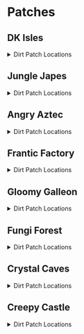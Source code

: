 # Patches 

## DK Isles
<details>
<summary>Dirt Patch Locations</summary>

| Map | Name | Logic |
| --- | ---- | ----- |
| Isles | On Aztec Building | ((Events.IslesDiddyBarrelSpawn in l.Events and l.jetpack and l.isdiddy) or (l.twirl and l.istiny and l.advanced_platforming)) and l.shockwave | 
| Isles | Under Caves Lobby Entrance | l.shockwave | 
| Isles | Front of Fungi Building | l.shockwave | 
| Training Grounds | Banana Hoard | (l.vines or l.CanMoonkick()) and l.shockwave | 
| Training Grounds | Training Grounds Rear Inside Tunnel | l.shockwave | 
| KLumsy | Inside K. Lumsy's Island | l.shockwave | 
| Creepy Castle Lobby | Castle Lobby | ((l.chunky and l.balloon and l.islanky and l.barrels) or l.CanMoonkick() or (l.advanced_platforming and l.istiny and l.twirl and l.settings.krusha_kong != Kongs.tiny)) | 
| Isles | Isles Boulders | l.shockwave | 
| Isles | Behind BFI | l.shockwave) | 
| Isles | Back of Kroc Isle (Lower) | l.shockwave | 
| Isles | Back of Kroc Isle (Middle) | l.shockwave | 
| Isles | Kroc Isle Left Arm | l.shockwave | 
| Isles | In Fungi Boulder | (l.settings.open_lobbies or Events.GalleonKeyTurnedIn in l.Events or l.phasewalk) and l.shockwave | 
| Isles | Behind Fungi Building | l.shockwave | 
| Isles | Behind Aztec Building | l.shockwave | 
| Banana Fairy Room | Banana Fairy Room: Behind Fairy Chair | l.shockwave | 
| Banana Fairy Room | Behind the Rareware Door | l.BananaFairies >= l.settings.rareware_gb_fairies and l.shockwave | 
| KLumsy | Under K. Lumsy | (l.CanAccessKRool() or l.phasewalk) and l.shockwave | 
| Hideout Helm Lobby | Hideout Helm Lobby: Next to Tag Barrel | l.shockwave | 
| Hideout Helm Lobby | Hideout Helm Lobby: Blueprint Platform | ((l.coconut and l.scope) or (l.twirl and l.istiny and l.advanced_platforming)) and l.shockwave | 
| Jungle Japes Lobby | Jungle Japes Lobby: Near Tag Barrel | l.shockwave | 
| Angry Aztec Lobby | Angry Aztec Lobby: Behind Feather Door | l.feather and l.shockwave | 
| Frantic Factory Lobby | Frantic Factory Lobby: High Platform | ((l.grab and l.isdonkey) or l.CanMoonkick() or (l.advanced_platforming and (l.isdiddy or l.istiny or l.ischunky))) and l.shockwave | 
| Gloomy Galleon Lobby | Gloomy Galleon Lobby: Behind Mini Monkey Gate | ((l.mini and l.CanSlamSwitch(Levels.GloomyGalleon, 2) and l.istiny and l.chunky and l.swim) or l.CanPhaseswim()) and l.shockwave | 
| Fungi Forest Lobby | Fungi Forest Lobby: On Tag Crate | l.shockwave | 
| Crystal Caves Lobby | Crystal Caves Lobby: On the Lava | ((l.punch and l.strongKong and l.isdonkey) or l.phasewalk or l.ledgeclip) and l.shockwave | 
| Creepy Castle Lobby | Creepy Castle Lobby: Behind the entrance | l.shockwave | 
| Isles Snide Room | Next to Snides | l.shockwave | 
| Training Grounds | Training Grounds: On the entrance hill | ((l.twirl and l.istiny) or (l.advanced_platforming and l.isdonkey and l.settings.krusha_kong != Kongs.donkey)) and l.shockwave | 
| Training Grounds | Training Grounds: On the rear hill | l.shockwave | 
| Treehouse | Back of the treehouse | l.shockwave | 
</details>

## Jungle Japes
<details>
<summary>Dirt Patch Locations</summary>

| Map | Name | Logic |
| --- | ---- | ----- |
| Jungle Japes | On Painting Hill | ((l.handstand and l.islanky) or (l.twirl and l.istiny) or l.CanMoonkick() or ((l.phasewalk or l.generalclips) and (l.istiny or l.isdiddy))) and l.shockwave | 
| Jungle Japes | Inside Diddy's Cavern | l.shockwave | 
| Jungle Japes | Near Cannon to Diddy-freeing cage | l.shockwave | 
| Jungle Japes | Near the Vine Pit | l.shockwave | 
| Jungle Japes | On the useless Lanky ramp | (l.handstand and l.islanky) and l.shockwave | 
| Jungle Japes | Cranky-tunnel Crossing | l.shockwave | 
| Jungle Japes | Directly behind Cranky | l.shockwave | 
| Jungle Japes | Next to topright's hut | l.shockwave | 
| Jungle Japes | Behind Chunky Boulder | l.shockwave | 
| Jungle Japes | Inside the first tunnel - later half | l.shockwave | 
| Jungle Japes | Next to level entrance | l.shockwave | 
| Jungle Japes | Next to first tunnel entrance | l.shockwave | 
| Jungle Japes | Behind Diddy's Mountain | l.shockwave | 
</details>

## Angry Aztec
<details>
<summary>Dirt Patch Locations</summary>

| Map | Name | Logic |
| --- | ---- | ----- |
| Angry Aztec | Oasis | l.shockwave | 
| Aztec Chunky5DTemple | Chunky 5DT | ((l.pineapple and l.ischunky) or l.phasewalk) and l.shockwave | 
| Angry Aztec | Behind Chunky Cage | l.shockwave | 
| Angry Aztec | Entrance tunnel - near DK door | l.shockwave | 
| Angry Aztec | Next to Tiny Temple - left | l.shockwave | 
| Angry Aztec | Next to Tiny Temple - right | l.shockwave | 
| Angry Aztec | Behind Llama Cage | l.shockwave | 
| Aztec Tiny Temple | Tiny Temple: Main room back-left | l.shockwave | 
| Aztec Tiny Temple | Tiny Temple: Next to Tiny cage | l.shockwave | 
| Angry Aztec | Next to Llama Temple | l.shockwave | 
| Angry Aztec | Next to Snide | l.shockwave | 
| Angry Aztec | Behind Gong-tower | l.shockwave | 
| Angry Aztec | Left of Gong-tower | l.shockwave | 
| Aztec Llama Temple | Llama Temple: Next to Llama Left | l.shockwave | 
| Aztec Llama Temple | Llama Temple: Next to Llama Right | l.shockwave | 
</details>

## Frantic Factory
<details>
<summary>Dirt Patch Locations</summary>

| Map | Name | Logic |
| --- | ---- | ----- |
| Frantic Factory | Dark Room | ((l.punch and l.chunky) or l.phasewalk) and l.shockwave | 
| Frantic Factory | Middle of Entrance Room | l.shockwave | 
| Frantic Factory | Clock-in room left | l.shockwave | 
| Frantic Factory | Clock-in room right | l.shockwave | 
| Frantic Factory | Halfway the hatch near entrance - next to the window | l.shockwave | 
| Frantic Factory | Tunnel to production room | l.shockwave | 
| Frantic Factory | Next to DK Arcade | l.shockwave | 
| Frantic Factory | Near Snide | l.shockwave | 
| Frantic Factory | On Diddy's Block Tower | (l.spring or l.CanMoonkick()) and l.shockwave | 
| Frantic Factory | In Lanky's Piano Room | ((l.trombone and l.islanky) or l.CanAccessRNDRoom()) and l.shockwave | 
| Frantic Factory | In Diddy's Pincode enemies room | ((l.guitar and l.isdiddy) or l.CanAccessRNDRoom()) and l.shockwave | 
| Frantic Factory | In front of Chunky's toy boss room | ((l.punch and l.ischunky) or l.CanAccessRNDRoom()) and l.shockwave | 
| Frantic Factory | Near Funky | l.shockwave | 
| Frantic Factory | Tiny race entry area | ((l.mini and l.istiny) or l.phasewalk) and l.shockwave | 
| Frantic Factory | R and D lever room - by Tiny's barrel | l.shockwave | 
</details>

## Gloomy Galleon
<details>
<summary>Dirt Patch Locations</summary>

| Map | Name | Logic |
| --- | ---- | ----- |
| Galleon Lighthouse | Lighthouse: Interior Rear | l.shockwave | 
| Gloomy Galleon | On the ship near Cranky | l.shockwave | 
| Gloomy Galleon | Next to cannon in cannonball room | l.CanGetOnCannonGamePlatform() and l.shockwave | 
| Gloomy Galleon | Entrance tunnel - under tag barrel | l.shockwave | 
| Gloomy Galleon | Next to Lighthouse ladder | l.shockwave | 
| Galleon Lighthouse | Lighthouse: Behind Whomp's Fortress floor 2 | l.shockwave | 
| Galleon Lighthouse | Lighthouse: On top of Whomp's Fortress | l.shockwave | 
| Galleon Sick Bay | Sick Bay: Chunky ship entrance | l.shockwave | 
| Galleon Sick Bay | Sick Bay: Chunky ship - back left corner | l.shockwave | 
| Galleon Sick Bay | Sick Bay: Chunky ship - behind the non-alcoholic tower | ((l.punch and l.ischunky) or l.phasewalk) and l.shockwave | 
| Gloomy Galleon | Next to Cannonball - in front | l.CanGetOnCannonGamePlatform() and l.shockwave | 
| Gloomy Galleon | Next to Cannonball - behind | l.CanGetOnCannonGamePlatform() and l.shockwave | 
| Gloomy Galleon | Behind Chunky's Big GB Chest | l.shockwave | 
| Gloomy Galleon | Behind the ship you shoot onto with the cannon | l.shockwave | 
| Gloomy Galleon | In front of Cranky | l.shockwave | 
</details>

## Fungi Forest
<details>
<summary>Dirt Patch Locations</summary>

| Map | Name | Logic |
| --- | ---- | ----- |
| Fungi Forest | Beanstalk | l.shockwave | 
| Fungi Forest | Mill Grass | l.shockwave | 
| Fungi Forest | Top of Owl Tree | ((l.jetpack and l.isdiddy) or l.CanMoonkick()) and l.shockwave | 
| Fungi Forest | Near Baboon Blast | l.shockwave | 
| Fungi Forest | Under the Owl Tree | l.shockwave | 
| Fungi Forest | Next to Rabbit's house | l.shockwave | 
| Forest Mill Front | near DK's levers | l.shockwave | 
| Forest Mill Back | Mill Back: near Chunky's coins | l.shockwave | 
| Fungi Forest | Next to Diddy Pad | l.shockwave | 
| Forest Thornvine Barn | Thornvine Barn: Next to ladder | l.shockwave | 
| Forest Giant Mushroom | Giant Mushroom: Next to a cannon | ((l.istiny and l.twirl) or (l.isdonkey and l.settings.krusha_kong != Kongs.donkey)) and l.shockwave | 
| Forest Giant Mushroom | Giant Mushroom: Next to the cannon below the night door | l.shockwave | 
| Fungi Forest | Next to Crusher Output | l.shockwave | 
| Fungi Forest | On the Tomato Field | l.shockwave | 
| Fungi Forest | Near Funky with the fenced in Chunky coins | (l.TimeAccess(Regions.WormArea, Time.Night)) and l.shockwave | 
</details>

## Crystal Caves
<details>
<summary>Dirt Patch Locations</summary>

| Map | Name | Logic |
| --- | ---- | ----- |
| Crystal Caves | Giant Kosha Room | l.shockwave | 
| Crystal Caves | Near lanky's 1DC - lower | l.shockwave | 
| Crystal Caves | Near Funky under Diddy's barrel | l.shockwave | 
| Crystal Caves | Near Diddy's top 5D Cabin door | l.shockwave | 
| Crystal Caves | Near Tag barrel at 5D Cabin | l.shockwave | 
| Crystal Caves | Next to Ice Castle | l.shockwave | 
| Crystal Caves | Next to Lanky's 1DC - upper | l.shockwave | 
| Crystal Caves | Next to Donkey's 1DC - left | l.shockwave | 
| Caves Frozen Castle | Frozen Castle: Next to Slam Puzzle - left | l.shockwave | 
| Caves Frozen Castle | Frozen Castle: Next to Slam Puzzle - right | l.shockwave | 
| Crystal Caves | On top of the Igloo | l.shockwave | 
| Crystal Caves | Under tag barrel near igloo | l.shockwave | 
| Crystal Caves | Near Primate Punch wall opposite cranky | l.shockwave | 
| Crystal Caves | Near Primate Punch wall near entrance | l.shockwave | 
| Crystal Caves | Near Primate Punch wall near snide | l.shockwave | 
</details>

## Creepy Castle
<details>
<summary>Dirt Patch Locations</summary>

| Map | Name | Logic |
| --- | ---- | ----- |
| Creepy Castle | Top of Castle near shop | l.shockwave | 
| Creepy Castle | Near the Catacombs Door | l.shockwave | 
| Creepy Castle | Upper Gravestone | l.shockwave | 
| Creepy Castle | Top of Castle near fence | l.shockwave | 
| Castle Ballroom | Ballroom - Back Left | l.shockwave | 
| Castle Ballroom | Ballroom - Back Right | l.shockwave | 
| Castle Museum | Museum - Pillar Front | ((l.monkeyport and l.istiny) or l.phasewalk) and l.shockwave | 
| Castle Museum | Museum - Pillar Back Right | ((l.monkeyport and l.istiny) or l.phasewalk) and l.shockwave | 
| Castle Museum | Museum - Pillar Back Left | ((l.monkeyport and l.istiny) or l.phasewalk) and l.shockwave | 
| Creepy Castle | Next to Greenhouse | l.shockwave | 
| Castle Crypt | 3Kong crypt entrance | l.shockwave | 
| Castle Mausoleum | 2kong crypt entrance | l.shockwave | 
| Creepy Castle | Between the catacombs door and Tiny Kasplat | l.shockwave | 
| Creepy Castle | Next to the Drawing Drawbridge | l.shockwave | 
| Creepy Castle | Next to Lanky coin tree (near catacombs door) | l.shockwave | 
| Castle Dungeon | Dungeon: Under the chunky balloon without coins | ((l.punch and l.ischunky) or l.phasewalk) and l.shockwave | 
</details>
